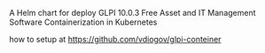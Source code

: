 
A Helm chart for deploy GLPI 10.0.3 Free Asset and IT Management
      Software Containerization in Kubernetes

how to setup at https://github.com/vdiogov/glpi-conteiner 